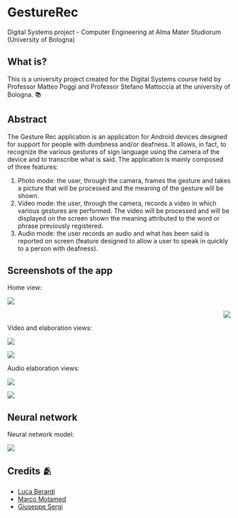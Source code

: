 # GestureRec
Digital Systems project - Computer Engineering at Alma Mater Studiorum (University of Bologna)

## What is?
This is a university project created for the Digital Systems course held by Professor Matteo Poggi and Professor Stefano Mattoccia at the university of Bologna. :books:

## Abstract
The Gesture Rec application is an application for Android devices designed for
support for people with dumbness and/or deafness. It allows, in fact, to
recognize the various gestures of sign language using the camera of the
device and to transcribe what is said.
The application is mainly composed of three features:
1. Photo mode: the user, through the camera, frames the gesture and takes a picture that will be processed and the meaning of the
gesture will be shown.
2. Video mode: the user, through the camera, records a video in which
various gestures are performed. The video will be processed and will be displayed on the screen
shown the meaning attributed to the word or phrase previously
registered.
3. Audio mode: the user records an audio and what has been said is reported on
screen (feature designed to allow a user to speak in
quickly to a person with deafness).


## Screenshots of the app
Home view:
<p align="left">
  <img src="Images/SchermataHome.jpg">
</p>

<p align="right">
  <img src="Images/photo2.jpg">
</p>

Video and elaboration views:
<p align="left">
  <img src="Images/video1.jpg">
</p>
<p align="left">
  <img src="Images/video2.jpg">
</p>

Audio elaboration views:
<p align="left">
  <img src="Images/audio1.jpg">
</p>
<p align="left">
  <img src="Images/audio2.jpg">
</p>

## Neural network
Neural network model:
<p align="left">
  <img src="Images/neural.jpg">
</p>

## Credits 🫂
- [Luca Berardi](https://github.com/LucaBerardi6)
- [Marco Motamed](https://github.com/MotaMarco)
- [Giuseppe Sergi](https://github.com/GiuseppeSergi3) 


